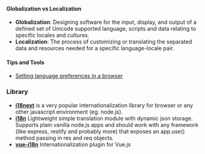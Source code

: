 #### Globalization vs Localization
- **Globalization**: Designing software for the input, display, and output of  a defined set of Unicode supported language, scripts and data relating to specific locales and cultures.
- **Localization**: The process of customizing or translating the separated data and resources needed for a specific language-locale pair.

#### Tips and Tools
- [Setting language preferences in a browser](https://www.w3.org/International/questions/qa-lang-priorities.en)

### Library
- **[i18next](http://i18next.com/)** is a very popular internationalization library for browser or any other javascript environment (eg. node.js).
- **[i18n](https://www.npmjs.com/package/i18n)** Lightweight simple translation module with dynamic json storage. Supports plain vanilla node.js apps and should work with any framework (like express, restify and probably more) that exposes an app.use() method passing in res and req objects.
- **[vue-i18n](https://www.npmjs.com/package/vue-i18n)** Internationalization plugin for Vue.js
